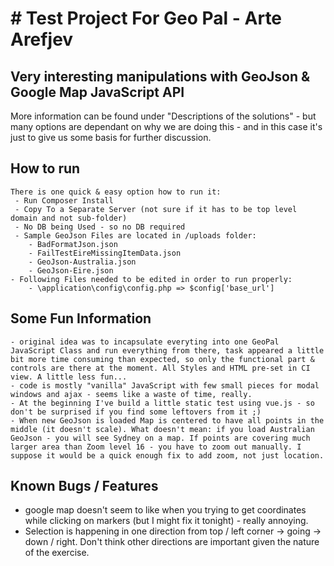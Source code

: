 # # Test Project For Geo Pal - Arte Arefjev #

## Very interesting manipulations with GeoJson & Google Map JavaScript API ##
More information can be found under "Descriptions of the solutions" - but many options are dependant on why we are doing this - and in this case it's just to give us some basis for further discussion.


## How to run ##
	There is one quick & easy option how to run it:
	 - Run Composer Install
	 - Copy To a Separate Server (not sure if it has to be top level domain and not sub-folder)
	 - No DB being Used - so no DB required
	 - Sample GeoJson Files are located in /uploads folder:
	 	- BadFormatJson.json
		- FailTestEireMissingItemData.json
		- GeoJson-Australia.json
		- GeoJson-Eire.json
	- Following Files needed to be edited in order to run properly:
		- \application\config\config.php => $config['base_url']
		
## Some Fun Information ##
	- original idea was to incapsulate everyting into one GeoPal JavaScript Class and run everything from there, task appeared a little bit more time consuming than expected, so only the functional part & controls are there at the moment. All Styles and HTML pre-set in CI view. A little less fun...
	- code is mostly "vanilla" JavaScript with few small pieces for modal windows and ajax - seems like a waste of time, really.
	- At the beginning I've build a little static test using vue.js - so don't be surprised if you find some leftovers from it ;)
	- When new GeoJson is loaded Map is centered to have all points in the middle (it doesn't scale). What doesn't mean: if you load Australian GeoJson - you will see Sydney on a map. If points are covering much larger area than Zoom level 16 - you have to zoom out manually. I suppose it would be a quick enough fix to add zoom, not just location.


## Known Bugs / Features ##
 - google map doesn't seem to like when you trying to get coordinates while clicking on markers (but I might fix it tonight) - really annoying.
 - Selection is happening in one direction from top / left corner -> going -> down / right. Don't think other directions are important given the nature of the exercise.

